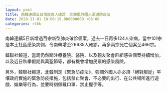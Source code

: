 ```yaml
---
layout: post
title: 南韓連續五日增逾百人確診　北韓倡外國人須遵防疫法
date: 2020-11-01 10:06:19.000000000 +08:00
categories: rthk
---
```


南韓連續5日新增過百宗新型肺炎確診個案，過去一日再多124人染病，當中101宗是本土社區感染病例，令南韓增至26635人確診，再多兩宗死亡個案至466宗。

韓聯社報道，當局仍然關注療養院、醫院、以及親友聚會群組感染個案持續增加，以及近日秋季假期與萬聖節等，都有機會增加民眾的感染風險。

另外，韓聯社報道，北韓制定《緊急防疫法》，強調外國人亦必須「絕對服從」平壤政府實施的緊急防疫措施，包括禁止聚會、不必要的出行、在公共場所進行遊戲、娛樂等行為，並要時刻佩戴口罩、禁止握手等。
